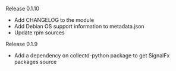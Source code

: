 Release 0.1.10

  * Add CHANGELOG to the module
  * Add Debian OS support information to metadata.json
  * Update rpm sources

Release 0.1.9

  * Add a dependency on collectd-python package to get SignalFx packages source